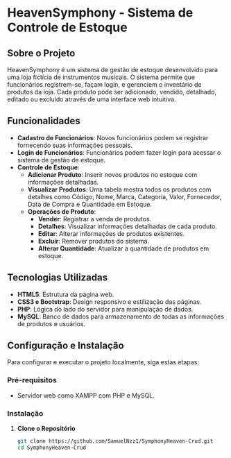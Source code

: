 # HeavenSymphony - Sistema de Controle de Estoque

## Sobre o Projeto

HeavenSymphony é um sistema de gestão de estoque desenvolvido para uma loja fictícia de instrumentos musicais. O sistema permite que funcionários registrem-se, façam login, e gerenciem o inventário de produtos da loja. Cada produto pode ser adicionado, vendido, detalhado, editado ou excluído através de uma interface web intuitiva.

## Funcionalidades

- **Cadastro de Funcionários**: Novos funcionários podem se registrar fornecendo suas informações pessoais.
- **Login de Funcionários**: Funcionários podem fazer login para acessar o sistema de gestão de estoque.
- **Controle de Estoque**:
  - **Adicionar Produto**: Inserir novos produtos no estoque com informações detalhadas.
  - **Visualizar Produtos**: Uma tabela mostra todos os produtos com detalhes como Código, Nome, Marca, Categoria, Valor, Fornecedor, Data de Compra e Quantidade em Estoque.
  - **Operações de Produto**:
    - **Vender**: Registrar a venda de produtos.
    - **Detalhes**: Visualizar informações detalhadas de cada produto.
    - **Editar**: Alterar informações de produtos existentes.
    - **Excluir**: Remover produtos do sistema.
    - **Alterar Quantidade**: Atualizar a quantidade de produtos em estoque.

## Tecnologias Utilizadas

- **HTML5**: Estrutura da página web.
- **CSS3 e Bootstrap**: Design responsivo e estilização das páginas.
- **PHP**: Lógica do lado do servidor para manipulação de dados.
- **MySQL**: Banco de dados para armazenamento de todas as informações de produtos e usuários.

## Configuração e Instalação

Para configurar e executar o projeto localmente, siga estas etapas:

### Pré-requisitos

- Servidor web como XAMPP com PHP e MySQL.

### Instalação

1. **Clone o Repositório**
   ```bash
   git clone https://github.com/SamuelNzz1/SymphonyHeaven-Crud.git
   cd SymphonyHeaven-Crud
